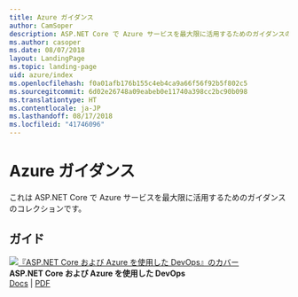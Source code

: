```yaml
---
title: Azure ガイダンス
author: CamSoper
description: ASP.NET Core で Azure サービスを最大限に活用するためのガイダンスのコレクション。
ms.author: casoper
ms.date: 08/07/2018
layout: LandingPage
ms.topic: landing-page
uid: azure/index
ms.openlocfilehash: f0a01afb176b155c4eb4ca9a66f56f92b5f802c5
ms.sourcegitcommit: 6d02e26748a09eabeb0e11740a398cc2bc90b098
ms.translationtype: HT
ms.contentlocale: ja-JP
ms.lasthandoff: 08/17/2018
ms.locfileid: "41746096"
---
```

# <a name="azure-guidance"></a>Azure ガイダンス

これは ASP.NET Core で Azure サービスを最大限に活用するためのガイダンスのコレクションです。

## <a name="guides"></a>ガイド

[![『ASP.NET Core および Azure を使用した DevOps』のカバー](./devops/media/cover-thumb.png)](xref:azure/devops/index) <br />
**ASP.NET Core および Azure を使用した DevOps** <br />
[Docs](xref:azure/devops/index) | [PDF](https://aka.ms/devopsbook)
